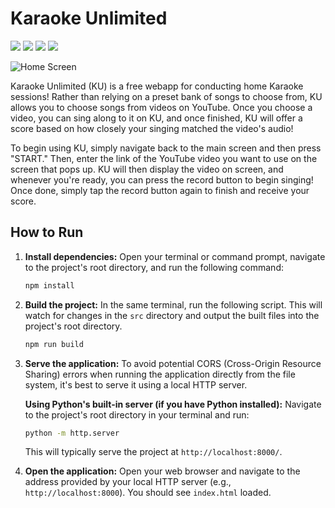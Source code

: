 # Karaoke Unlimited

<img src="https://img.shields.io/badge/React-18.2.0-darkcyan?style=flat-square&logo=react&logoColor=white">
<img src="https://img.shields.io/badge/jQuery-3.7.1-blue?style=flat-square&logo=jquery&logoColor=white">
<img src="https://img.shields.io/badge/Babel-6.26.0-yellow?style=flat-square&logo=babel&logoColor=white">
<img src="https://img.shields.io/badge/JSX-supported-orange?style=flat-square&logo=react&logoColor=white">

![Home Screen](assets/img/homescreen.png)

Karaoke Unlimited (KU) is a free webapp for conducting home Karaoke sessions! Rather than relying on a preset bank of songs to choose from, KU allows you to choose songs from videos on YouTube. Once you choose a video, you can sing along to it on KU, and once finished, KU will offer a score based on how closely your singing matched the video's audio!

To begin using KU, simply navigate back to the main screen and then press "START." Then, enter the link of the YouTube video you want to use on the screen that pops up. KU will then display the video on screen, and whenever you're ready, you can press the record button to begin singing! Once done, simply tap the record button again to finish and receive your score.

## How to Run

1. **Install dependencies:**
   Open your terminal or command prompt, navigate to the project's root directory, and run the following command:
   ```bash
   npm install
   ```

2. **Build the project:**
   In the same terminal, run the following script. This will watch for changes in the `src` directory and output the built files into the project's root directory.
   ```bash
   npm run build
   ```

3. **Serve the application:**
   To avoid potential CORS (Cross-Origin Resource Sharing) errors when running the application directly from the file system, it's best to serve it using a local HTTP server.

   **Using Python's built-in server (if you have Python installed):**
   Navigate to the project's root directory in your terminal and run:
   ```bash
   python -m http.server
   ```
   This will typically serve the project at `http://localhost:8000/`.

4. **Open the application:**
   Open your web browser and navigate to the address provided by your local HTTP server (e.g., `http://localhost:8000`). You should see `index.html` loaded.
